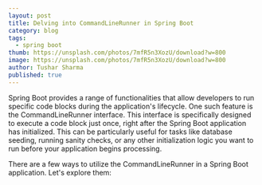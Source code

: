 ```yaml
---
layout: post
title: Delving into CommandLineRunner in Spring Boot
category: blog
tags:
  - spring boot
thumb: https://unsplash.com/photos/7mfR5n3XozU/download?w=800
image: https://unsplash.com/photos/7mfR5n3XozU/download?w=800
author: Tushar Sharma
published: true
---
```


Spring Boot provides a range of functionalities that allow developers to run specific code blocks during the application's lifecycle. One such feature is the CommandLineRunner interface. This interface is specifically designed to execute a code block just once, right after the Spring Boot application has initialized. This can be particularly useful for tasks like database seeding, running sanity checks, or any other initialization logic you want to run before your application begins processing.

There are a few ways to utilize the CommandLineRunner in a Spring Boot application. Let's explore them:
